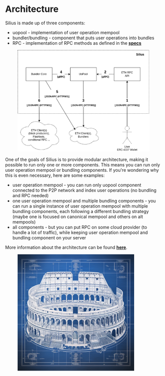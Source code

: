 # Architecture

Silius is made up of three components:

* uopool - implementation of user operation mempool
* bundler/bundling - component that puts user operations into bundles
* RPC - implementation of RPC methods as defined in the [**specs**](https://eips.ethereum.org/EIPS/eip-4337#rpc-methods-eth-namespace)

<figure><img src="../.gitbook/assets/arch.png" alt=""><figcaption></figcaption></figure>

One of the goals of Silius is to provide modular architecture, making it possible to run only one or more components. This means you can run only user operation mempool or bundling components. If you're wondering why this is even necessary, here are some examples:

* user operation mempool - you can run only uopool component connected to the P2P network and index user operations (no bundling and RPC needed)
* one user operation mempool and multiple bundling components - you can run a single instance of user operation mempool with multiple bundling components, each following a different bundling strategy (maybe one is focused on canonical mempool and others on alt mempools)
* all components - but you can put RPC on some cloud provider (to handle a lot of traffic), while keeping user operation mempool and bundling component on your server

More information about the architecture can be found [**here**](https://hackmd.io/@Vid201/aa-bundler-rust).

<figure><img src="../.gitbook/assets/architecture.png" alt="" width="375"><figcaption></figcaption></figure>
